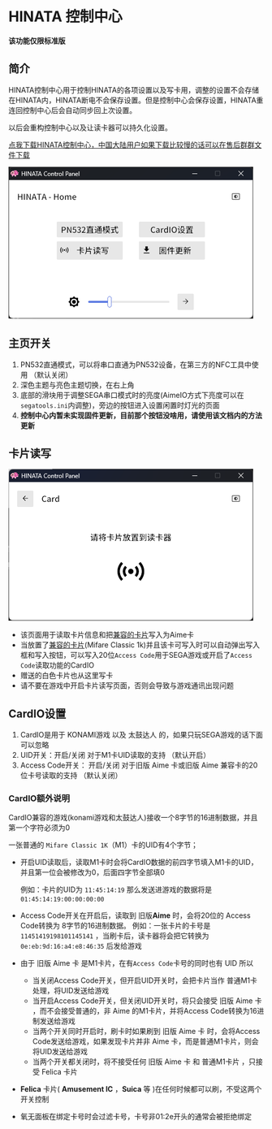 # HINATA 控制中心
**该功能仅限标准版**


## 简介
HINATA控制中心用于控制HINATA的各项设置以及写卡用，调整的设置不会存储在HINATA内，HINATA断电不会保存设置。但是控制中心会保存设置，HINATA重连回控制中心后会自动同步回上次设置。

以后会重构控制中心以及让读卡器可以持久化设置。
  
[点我下载HINATA控制中心，中国大陆用户如果下载比较慢的话可以在售后群群文件下载](https://github.com/nerimoe/HINATA-release/releases/download/HINATA-2024090300/HINATA-Control-Panel-2024050400.7z)


![hcp0](assets/hcp0.png)


## 主页开关
1. PN532直通模式，可以将串口直通为PN532设备，在第三方的NFC工具中使用 （默认关闭）
2. 深色主题与亮色主题切换，在右上角
3. 底部的滑块用于调整SEGA串口模式时的亮度(AimeIO方式下亮度可以在`segatools.ini`内调整)，旁边的按钮进入设置闲置时灯光的页面
4. **控制中心内暂未实现固件更新，目前那个按钮没啥用，请使用该文档内的方法更新**


## 卡片读写
![hcp1](assets/hcp1.png)

* 该页面用于读取卡片信息和把[兼容的卡片](https://s.taobao.com/search?commend=all&ie=utf8&initiative_id=tbindexz_20170306&page=1&q=m1%E7%99%BD%E5%8D%A1&search_type=item&sourceId=tb.index)写入为Aime卡
* 当放置了[兼容的卡片](https://s.taobao.com/search?commend=all&ie=utf8&initiative_id=tbindexz_20170306&page=1&q=m1%E7%99%BD%E5%8D%A1&search_type=item&sourceId=tb.index)(Mifare Classic 1k)并且该卡可写入时可以自动弹出写入框和写入按钮，可以写入20位`Access Code`用于SEGA游戏或开启了`Access Code`读取功能的CardIO
* 赠送的白色卡片也从这里写卡
* 请不要在游戏中开启卡片读写页面，否则会导致与游戏通讯出现问题


## CardIO设置

1. CardIO是用于 KONAMI游戏 以及 太鼓达人 的，如果只玩SEGA游戏的话下面可以忽略
2. UID开关：开启/关闭 对于M1卡UID读取的支持 （默认开启）
3. Access Code开关： 开启/关闭 对于旧版 Aime 卡或旧版 Aime 兼容卡的20位卡号读取的支持 （默认关闭）

### CardIO额外说明

CardIO兼容的游戏(konami游戏和太鼓达人)接收一个8字节的16进制数据，并且第一个字符必须为0

一张普通的 `Mifare Classic 1K`（M1）卡的UID有4个字节；

* 开启UID读取后，读取M1卡时会将CardIO数据的前四字节填入M1卡的UID，并且第一位会被修改为0，后面四字节全部填0
    
    例如：卡片的UID为 `11:45:14:19` 那么发送进游戏的数据将是  `01:45:14:19:00:00:00:00`
    
* Access Code开关在开启后，读取到 旧版**Aime** 时，会将20位的 Access Code转换为 8字节的16进制数据。
  例如：一张卡片的卡号是`11451419198101145141` ，当刷卡后，读卡器将会把它转换为 `0e:eb:9d:16:a4:e8:46:35` 后发给游戏
    
* 由于 旧版 Aime 卡 是M1卡片，在有`Access Code`卡号的同时也有 UID 所以
    * 当关闭Access Code开关，但开启UID开关时，会把卡片当作 普通M1卡处理，将UID发送给游戏
    * 当开启Access Code开关，但关闭UID开关时，将只会接受 旧版 Aime 卡 ，而不会接受普通的，非 Aime 的M1卡片，并将Access Code转换为16进制发送给游戏
    * 当两个开关同时开启时，刷卡时如果刷到 旧版 Aime 卡 时，会将Access Code发送给游戏，如果发现卡片并非 Aime 卡，而是普通M1卡片，则会将UID发送给游戏
    * 当两个开关都关闭时，将不接受任何 旧版 Aime 卡 和 普通M1卡片 ，只接受 Felica 卡片
* **Felica** 卡片( **Amusement IC** ，**Suica** 等 )在任何时候都可以刷，不受这两个开关控制
* 氧无面板在绑定卡号时会过滤卡号，卡号非01:2e开头的通常会被拒绝绑定